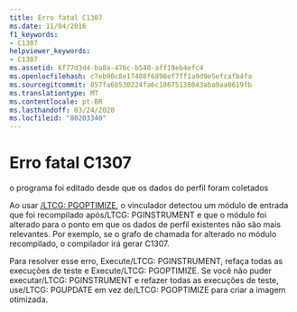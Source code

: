 ```yaml
---
title: Erro fatal C1307
ms.date: 11/04/2016
f1_keywords:
- C1307
helpviewer_keywords:
- C1307
ms.assetid: 6f77d3d4-ba8a-476c-b540-aff19eb4efc4
ms.openlocfilehash: c7eb90c8e17408f6898ef7ff1a9d9e5efcafb4fa
ms.sourcegitcommit: 857fa6b530224fa6c18675138043aba9aa0619fb
ms.translationtype: MT
ms.contentlocale: pt-BR
ms.lasthandoff: 03/24/2020
ms.locfileid: "80203340"
---
```

# <a name="fatal-error-c1307"></a>Erro fatal C1307

o programa foi editado desde que os dados do perfil foram coletados

Ao usar [/LTCG: PGOPTIMIZE](../../build/reference/ltcg-link-time-code-generation.md), o vinculador detectou um módulo de entrada que foi recompilado após/LTCG: PGINSTRUMENT e que o módulo foi alterado para o ponto em que os dados de perfil existentes não são mais relevantes. Por exemplo, se o grafo de chamada for alterado no módulo recompilado, o compilador irá gerar C1307.

Para resolver esse erro, Execute/LTCG: PGINSTRUMENT, refaça todas as execuções de teste e Execute/LTCG: PGOPTIMIZE. Se você não puder executar/LTCG: PGINSTRUMENT e refazer todas as execuções de teste, use/LTCG: PGUPDATE em vez de/LTCG: PGOPTIMIZE para criar a imagem otimizada.
